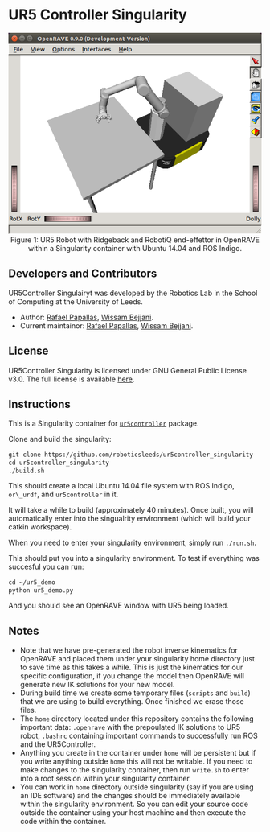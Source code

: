 # UR5 Controller Singularity

<p align="center">
    <img src="images/ur5_openrave.png" alt="UR5 with OpenRAVE within a singularity container"> <br/>
    Figure 1: UR5 Robot with Ridgeback and RobotiQ end-effettor in OpenRAVE within a Singularity container with Ubuntu 14.04 and ROS Indigo.
</p>

## Developers and Contributors
UR5Controller Singulairyt was developed by the Robotics Lab in the School of Computing at the University of Leeds. 
- Author: [Rafael Papallas](http://rpapallas.com), [Wissam Bejjani](https://github.com/WissBe).
- Current maintainor: [Rafael Papallas](http://rpapallas.com), [Wissam Bejjani](https://github.com/WissBe).

## License
UR5Controller Singularity is licensed under GNU General Public License v3.0. 
The full license is available [here](https://github.com/roboticsleeds/ur5controller_singularity/blob/master/LICENSE). 

## Instructions

This is a Singularity container for [`ur5controller`](https://github.com/roboticsleeds/ur5controller)
package.

Clone and build the singularity:

```
git clone https://github.com/roboticsleeds/ur5controller_singularity
cd ur5controller_singularity
./build.sh
```

This should create a local Ubuntu 14.04 file system with ROS Indigo, `or\_urdf`,
and `ur5controller` in it. 

It will take a while to build (approximately 40 minutes). Once built, you will
automatically enter into the singualrity environment (which will build your catkin
workspace).

When you need to enter your singularity environment, simply run `./run.sh`.

This should put you into a singularity environment. To test if everything was
succesful you can run:
```
cd ~/ur5_demo
python ur5_demo.py
```

And you should see an OpenRAVE window with UR5 being loaded.

## Notes
- Note that we have pre-generated the robot inverse kinematics for OpenRAVE and
placed them under your singularity home directory just to save time as this 
takes a while. This is just the kinematics for our specific configuration, if you
change the model then OpenRAVE will generate new IK solutions for your new model.
- During build time we create some temporary files (`scripts` and `build`) that we
are using to build everything. Once finished we erase those files.
- The `home` directory located under this repository contains the following important
data: `.openrave` with the prepoulated IK solutions to UR5 robot, `.bashrc` containing
important commands to successfully run ROS and the UR5Controller.
- Anything you create in the container under `home` will be persistent but if you
write anything outside `home` this will not be writable. If you need to make changes
to the singularity container, then run `write.sh` to enter into a root session within
your singularity container.
- You can work in `home` directory outside singularity (say if you are using an 
IDE software) and the changes should be immediately available within the 
singularity environment. So you can edit your source code outside the container
using your host machine and then execute the code within the container.
